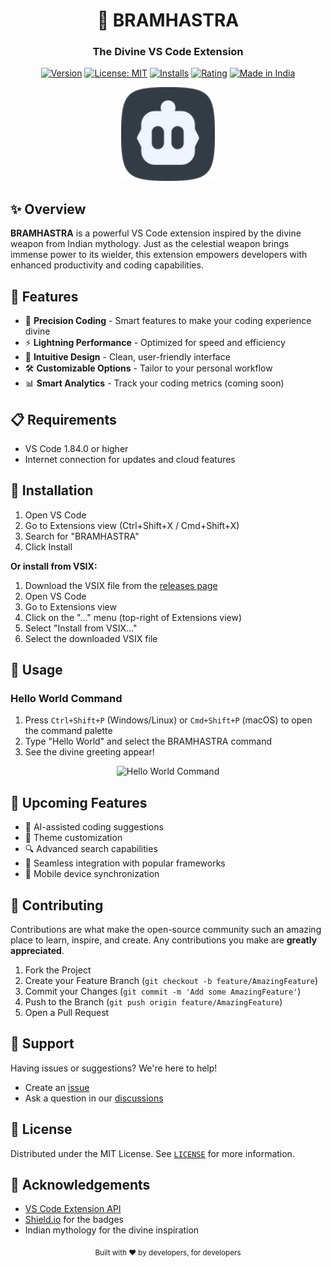 <div align="center">
  
# 🔱 BRAMHASTRA

### The Divine VS Code Extension

[![Version](https://img.shields.io/badge/version-0.1.0-blue.svg?cacheSeconds=2592000)](https://marketplace.visualstudio.com/items?itemName=example.my-extension)
[![License: MIT](https://img.shields.io/badge/License-MIT-yellow.svg)](LICENSE)
[![Installs](https://img.shields.io/badge/Installs-New-green.svg)](https://marketplace.visualstudio.com/items?itemName=example.my-extension)
[![Rating](https://img.shields.io/badge/Rating-★★★★★-brightgreen.svg)](https://marketplace.visualstudio.com/items?itemName=example.my-extension)
[![Made in India](https://img.shields.io/badge/Made%20in-India-orange.svg)](https://en.wikipedia.org/wiki/India)

<img src="assets/icons/icon.png" alt="BRAMHASTRA Logo" width="150"/>

</div>

## ✨ Overview

**BRAMHASTRA** is a powerful VS Code extension inspired by the divine weapon from Indian mythology. Just as the celestial weapon brings immense power to its wielder, this extension empowers developers with enhanced productivity and coding capabilities.

## 🚀 Features

- 🎯 **Precision Coding** - Smart features to make your coding experience divine
- ⚡ **Lightning Performance** - Optimized for speed and efficiency
- 🌟 **Intuitive Design** - Clean, user-friendly interface
- 🛠️ **Customizable Options** - Tailor to your personal workflow
- 📊 **Smart Analytics** - Track your coding metrics (coming soon)

## 📋 Requirements

- VS Code 1.84.0 or higher
- Internet connection for updates and cloud features

## 🔧 Installation

1. Open VS Code
2. Go to Extensions view (Ctrl+Shift+X / Cmd+Shift+X)
3. Search for "BRAMHASTRA"
4. Click Install

**Or install from VSIX:**

1. Download the VSIX file from the [releases page](https://github.com/Soumya-Chakraborty/BRAMHASTRA/releases)
2. Open VS Code
3. Go to Extensions view
4. Click on the "..." menu (top-right of Extensions view)
5. Select "Install from VSIX..."
6. Select the downloaded VSIX file

## 📖 Usage

### Hello World Command

1. Press `Ctrl+Shift+P` (Windows/Linux) or `Cmd+Shift+P` (macOS) to open the command palette
2. Type "Hello World" and select the BRAMHASTRA command
3. See the divine greeting appear!

<div align="center">
  
  ![Hello World Command](https://via.placeholder.com/600x300?text=Hello+World+Screenshot)
  
</div>

## 🔮 Upcoming Features

- 🧠 AI-assisted coding suggestions
- 🎨 Theme customization
- 🔍 Advanced search capabilities
- 🔄 Seamless integration with popular frameworks
- 📱 Mobile device synchronization

## 🤝 Contributing

Contributions are what make the open-source community such an amazing place to learn, inspire, and create. Any contributions you make are **greatly appreciated**.

1. Fork the Project
2. Create your Feature Branch (`git checkout -b feature/AmazingFeature`)
3. Commit your Changes (`git commit -m 'Add some AmazingFeature'`)
4. Push to the Branch (`git push origin feature/AmazingFeature`)
5. Open a Pull Request

## 💬 Support

Having issues or suggestions? We're here to help!

- Create an [issue](https://github.com/Soumya-Chakraborty/BRAMHASTRA/issues)
- Ask a question in our [discussions](https://github.com/Soumya-Chakraborty/BRAMHASTRA/discussions)

## 📜 License

Distributed under the MIT License. See [`LICENSE`](LICENSE) for more information.

## 🙏 Acknowledgements

- [VS Code Extension API](https://code.visualstudio.com/api)
- [Shield.io](https://shields.io/) for the badges
- Indian mythology for the divine inspiration

<div align="center">
  
  <sub>Built with ❤️ by developers, for developers</sub>
  
</div> 